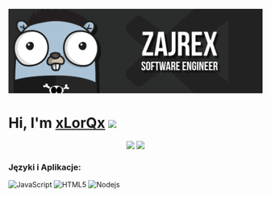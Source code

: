 [![](https://raw.githubusercontent.com/zajrex/zajrex/master/banner.png)](https://github.com/zajrex)

<h1>Hi, I'm <a href="https://github.com/xLorQx">xLorQx</a> <img src="https://media.giphy.com/media/hvRJCLFzcasrR4ia7z/giphy.gif" width="25px"> </h1>

<p align="center">
  <img width="49%" src="https://github-readme-stats.vercel.app/api?username=xLorQx&show_icons=true&theme=tokyonight" />
  <img width="49%" src="https://github-readme-streak-stats.herokuapp.com/?user=xLorQx&theme=tokyonight" />
</p>

### Języki i Aplikacje:

![JavaScript](https://img.shields.io/badge/javascript-%23323330.svg?style=for-the-badge&logo=javascript&logoColor=%23F7DF1E)
![HTML5](https://img.shields.io/badge/html5-%23E34F26.svg?style=for-the-badge&logo=html5&logoColor=white)
![Nodejs](https://img.shields.io/badge/nodejs-%23E34F26.svg?style=for-the-badge&logo=nodejs&logoColor=white)
  
